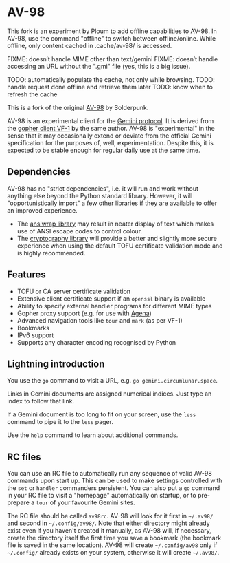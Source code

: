# AV-98

This fork is an experiment by Ploum to add offline capabilities to AV-98.
In AV-98, use the command "offline" to switch between offline/online.
While offline, only content cached in .cache/av-98/ is accessed.

FIXME: doesn’t handle MIME other than text/gemini
FIXME: doesn’t handle accessing an URL without the ".gmi" file
(yes, this is a big issue).

TODO: automatically populate the cache, not only while browsing.
TODO: handle request done offline and retrieve them later
TODO: know when to refresh the cache

This is a fork of the original [AV-98](https://tildegit.org/solderpunk/AV-98)
by Solderpunk. 

AV-98 is an experimental client for the
[Gemini protocol](https://gemini.circumlunar.space).  It is derived from the
[gopher client VF-1](https://github.com/solderpunk/VF-1) by the same author.
AV-98 is "experimental" in the sense that it may occasionally extend or deviate
from the official Gemini specification for the purposes of, well,
experimentation.  Despite this, it is expected to be stable enough for regular
daily use at the same time.

## Dependencies

AV-98 has no "strict dependencies", i.e. it will run and work without anything
else beyond the Python standard library.  However, it will "opportunistically
import" a few other libraries if they are available to offer an improved
experience.

* The [ansiwrap library](https://pypi.org/project/ansiwrap/) may result in
  neater display of text which makes use of ANSI escape codes to control colour.
* The [cryptography library](https://pypi.org/project/cryptography/) will
  provide a better and slightly more secure experience when using the default
  TOFU certificate validation mode and is highly recommended.

## Features

* TOFU or CA server certificate validation
* Extensive client certificate support if an `openssl` binary is available
* Ability to specify external handler programs for different MIME types
* Gopher proxy support (e.g. for use with
  [Agena](https://tildegit.org/solderpunk/agena))
* Advanced navigation tools like `tour` and `mark` (as per VF-1)
* Bookmarks
* IPv6 support
* Supports any character encoding recognised by Python

## Lightning introduction

You use the `go` command to visit a URL, e.g. `go gemini.circumlunar.space`.

Links in Gemini documents are assigned numerical indices.  Just type an index to
follow that link.

If a Gemini document is too long to fit on your screen, use the `less` command
to pipe it to the `less` pager.

Use the `help` command to learn about additional commands.

## RC files

You can use an RC file to automatically run any sequence of valid AV-98
commands upon start up.  This can be used to make settings controlled with the
`set` or `handler` commanders persistent.  You can also put a `go` command in
your RC file to visit a "homepage" automatically on startup, or to pre-prepare
a `tour` of your favourite Gemini sites.

The RC file should be called `av98rc`.  AV-98 will look for it first in
`~/.av98/` and second in `~/.config/av98/`.  Note that either directory might
already exist even if you haven't created it manually, as AV-98 will, if
necessary, create the directory itself the first time you save a bookmark (the
bookmark file is saved in the same location).  AV-98 will create
`~/.config/av98` only if `~/.config/` already exists on your system, otherwise
it will create `~/.av98/`.
